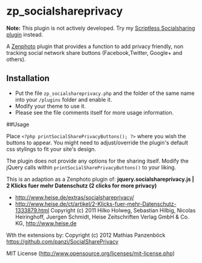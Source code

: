 zp_socialshareprivacy
==========

**Note:** This plugin is not actively developed. Try my [Scriptless Socialsharing plugin](https://github.com/acrylian/scriptless-socialsharing) instead.


A [Zenphoto](http://www.zenphoto.org) plugin that provides a function to add privacy friendly, non tracking social network share buttons (Facebook,Twitter, Google+ and others). 

## Installation

- Put the file `zp_socialshareprivacy.php` and the folder of the same name into your `/plugins` folder and enable it.
- Modify your theme to use it. 
- Please see the file comments itself for more usage information.

##Usage

Place `<?php printSocialSharePrivacyButtons(); ?>` where you wish the buttons to appear. You might need to adjust/override the plugin's default css stylings to fit your site's design. 

The plugin does not provide any options for the sharing itself. Modify the jQuery calls within `printSocialSharePrivacyButtons()` to your liking.


This is an adaption as a Zenphoto plugin of:
**jquery.socialshareprivacy.js | 2 Klicks fuer mehr Datenschutz (2 clicks for more privacy)**
* http://www.heise.de/extras/socialshareprivacy/
* http://www.heise.de/ct/artikel/2-Klicks-fuer-mehr-Datenschutz-1333879.html
Copyright (c) 2011 Hilko Holweg, Sebastian Hilbig, Nicolas Heiringhoff, Juergen Schmidt,
Heise Zeitschriften Verlag GmbH & Co. KG, http://www.heise.de

Wth the extensions by:
Copyright (c) 2012 Mathias Panzenböck
https://github.com/panzi/SocialSharePrivacy

MIT License (http://www.opensource.org/licenses/mit-license.php)
